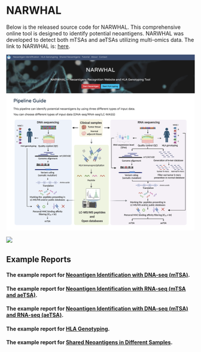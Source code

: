 # NARWHAL
Below is the released source code for NARWHAL. This comprehensive online tool is designed to identify potential neoantigens. NARWHAL was developed to detect both mTSAs and aeTSAs utilizing multi-omics data. The link to NARWHAL is: [here](http://narwhal.cgm.ntu.edu.tw/). 

<img width="3355" alt="image" src="https://github.com/JoyceSung/NARWHAL/blob/main/static/image/website_homepage.png">


![](header.png)

## Example Reports
#### The example report for [Neoantigen Identification with DNA-seq (mTSA)](https://narwhal.cgm.ntu.edu.tw/d12c9653144688a0156dc8d90b0d805faf29c55161a3843517973b214808b16e/report-dna).
#### The example report for [Neoantigen Identification with RNA-seq (mTSA and aeTSA)](https://narwhal.cgm.ntu.edu.tw/66b1d000b948119948956a597fa8050268b89fb23bb73085b8a622e4d945050e/report-rna).
#### The example report for [Neoantigen Identification with DNA-seq (mTSA) and RNA-seq (aeTSA)](https://narwhal.cgm.ntu.edu.tw/f8a97207312df3edde7e788440366c32fbd17985af8344f86c94d8ab7d9f9c96/report-drna#).
#### The example report for [HLA Genotyping](https://narwhal.cgm.ntu.edu.tw/0719e82e34571e59cdb9ecacc926d80a90f45741075b8be1cca9be46470e6b75/report).
#### The example report for [Shared Neoantigens in Different Samples](https://narwhal.cgm.ntu.edu.tw/f212d9b5d6ebd3a953c51b7d0a95f4da862520fcbeec75e4dc27eb8131ca96cd/report-overlapped).
